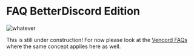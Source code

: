 # FAQ BetterDiscord Edition
<primary-label ref="incomplete"/>
<secondary-label ref="wip"/>

<img src="bd-logo.png" alt="whatever"/>

<format style="bold" color="red">This is still under construction!</format>
For now please look at the <a href="VencordFaq.md">Vencord FAQs</a> where
the same concept applies here as well.